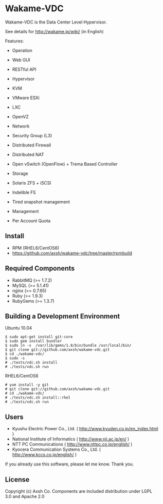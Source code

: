 Wakame-VDC
============

Wakame-VDC is the Data Center Level Hypervisor.

See details for http://wakame.jp/wiki/ (in English)

Features:

* Operation
 * Web GUI
 * RESTful API

* Hypervisor
 * KVM
 * VMware ESXi
 * LXC
 * OpenVZ

* Network
 * Security Group (L3)
 * Distributed Firewall
 * Distributed NAT
 * Open vSwitch (OpenFlow) + Trema Based Controller

* Storage
 * Solaris ZFS + iSCSI
 * Indelible FS
 * Tired snapshot management

* Management
 * Per Account Quota

Install
-------

* RPM (RHEL6/CentOS6)
 * https://github.com/axsh/wakame-vdc/tree/master/rpmbuild

Required Components
--------------------

* RabbitMQ (>= 1.7.2)
* MySQL (>= 5.1.41)
* nginx (>= 0.7.65)
* Ruby (>= 1.9.3)
* RubyGems (>= 1.3.7)


Building a Development Environment
----------------------------------

Ubuntu 10.04

    $ sudo apt-get install git-core
    $ sudo gem install bundler
    $ sudo ln -s  /var/lib/gems/1.8/bin/bundle /usr/local/bin/
    $ git clone git://github.com/axsh/wakame-vdc.git
    $ cd ./wakame-vdc/
    $ sudo -s
    # ./tests/vdc.sh install
    # ./tests/vdc.sh run

RHEL6/CentOS6

    # yum install -y git
    # git clone git://github.com/axsh/wakame-vdc.git
    # cd ./wakame-vdc/
    # ./tests/vdc.sh install::rhel
    # ./tests/vdc.sh run

Users
-----

* Kyushu Electric Power Co., Ltd. ( http://www.kyuden.co.jp/en_index.html )
* National Institute of Informatics ( http://www.nii.ac.jp/en/ )
* NTT PC Communications ( http://www.nttpc.co.jp/english/ )
* Kyocera Communication Systems Co., Ltd. ( http://www.kccs.co.jp/english/ )

If you already use this software, please let me know. Thank you.

License
---------

Copyright (c) Axsh Co.
Components are included distribution under LGPL 3.0 and Apache 2.0
